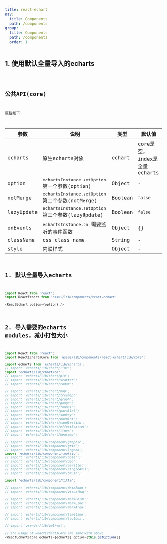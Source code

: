 ```yaml
---
title: react-echart
nav:
  title: Components
  path: /components
group:
  title: Components
  path: /components
  order: 1
---
```


## 1. 使用默认全量导入的echarts
<code hideActions='["CSB", "EXTERNAL"]' src="./demo/index.jsx" />

## 公共API(core)
属性如下

| 参数 | 说明 | 类型 | 默认值 |
| --- | --- | --- | --- |
| echarts | 原生echarts对象 | echart | core是空， index是全量echarts |
| option | `echartsInstance.setOption` 第一个参数(option) | Object | - |
| notMerge | `echartsInstance.setOption` 第二个参数(notMerge) | Boolean | `false` |
| lazyUpdate | `echartsInstance.setOption` 第三个参数(lazyUpdate) | Boolean | `false` |
| onEvents | `echartsInstance.on` 需要监听的事件函数 | Object | {} |
| className | css class name | String | - |
| style | 内联样式 | Object | - |


## 1. 默认全量导入echarts

```js
import React from 'react';
import ReactEchart from 'assui/lib/components/react-echart'

<ReactEchart option={option} />
```
## 2. 导入需要的echarts modules，减小打包大小

```js
import React from 'react';
import ReactEchartsCore from 'assui/lib/components/react-echart/lib/core';

import echarts from 'echarts/lib/echarts';
// import 'echarts/lib/chart/line';
import 'echarts/lib/chart/bar';
// import 'echarts/lib/chart/pie';
// import 'echarts/lib/chart/scatter';
// import 'echarts/lib/chart/radar';

// import 'echarts/lib/chart/map';
// import 'echarts/lib/chart/treemap';
// import 'echarts/lib/chart/graph';
// import 'echarts/lib/chart/gauge';
// import 'echarts/lib/chart/funnel';
// import 'echarts/lib/chart/parallel';
// import 'echarts/lib/chart/sankey';
// import 'echarts/lib/chart/boxplot';
// import 'echarts/lib/chart/candlestick';
// import 'echarts/lib/chart/effectScatter';
// import 'echarts/lib/chart/lines';
// import 'echarts/lib/chart/heatmap';

// import 'echarts/lib/component/graphic';
// import 'echarts/lib/component/grid';
// import 'echarts/lib/component/legend';
import 'echarts/lib/component/tooltip';
// import 'echarts/lib/component/polar';
// import 'echarts/lib/component/geo';
// import 'echarts/lib/component/parallel';
// import 'echarts/lib/component/singleAxis';
// import 'echarts/lib/component/brush';

import 'echarts/lib/component/title';

// import 'echarts/lib/component/dataZoom';
// import 'echarts/lib/component/visualMap';

// import 'echarts/lib/component/markPoint';
// import 'echarts/lib/component/markLine';
// import 'echarts/lib/component/markArea';

// import 'echarts/lib/component/timeline';
// import 'echarts/lib/component/toolbox';

// import 'zrender/lib/vml/vml';

// The usage of ReactEchartsCore are same with above.
<ReactEchartsCore echarts={echarts} option={this.getOption()}
```
